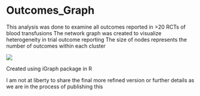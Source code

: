# Outcomes_Graph

This analysis was done to examine all outcomes reported in >20 RCTs of blood transfusions
The network graph was created to visualize heterogeneity in trial outcome reporting
The size of nodes represents the number of outcomes within each cluster

![]("https://github.com/RazaS/Outcomes_Graph/blob/master/test_file_UKPSR_test32.png")

Created using iGraph package in R

I am not at liberty to share the final more refined version or further details as we are in the process of publishing this
 



